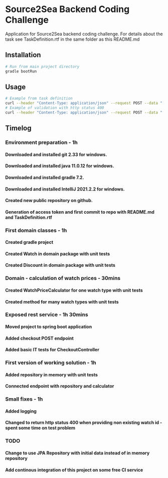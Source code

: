 # Source2Sea Backend Coding Challenge

Application for Source2Sea backend coding challenge.
For details about the task see TaskDefinition.rtf in the same folder as this README.md

## Installation
```bash
# Run from main project directory
gradle bootRun
```

## Usage

```bash
# Example from task definition
curl --header "Content-Type: application/json" --request POST --data "[\"001\", \"002\", \"001\", \"004\", \"003\"]"  http://localhost:8080/checkout
# Example of validation with http status 400
curl --header "Content-Type: application/json" --request POST --data "[\"005\"]"  http://localhost:8080/checkout
```

## Timelog

### Environment preparation - 1h
#### Downloaded and installed git 2.33 for windows.
#### Downloaded and installed java 11.0.12 for windows.
#### Downloaded and installed gradle 7.2.
#### Downloaded and installed IntelliJ 2021.2.2 for windows.
#### Created new public repository on github.
#### Generation of access token and first commit to repo with README.md and TaskDefinition.rtf

### First domain classes - 1h
#### Created gradle project
#### Created Watch in domain package with unit tests
#### Created Discount in domain package with unit tests

### Domain - calculation of watch prices - 30mins
#### Created WatchPriceCalculator for one watch type with unit tests
#### Created method for many watch types with unit tests

### Exposed rest service - 1h 30mins
#### Moved project to spring boot application
#### Added checkout POST endpoint
#### Added basic IT tests for CheckoutController

### First version of working solution - 1h
#### Added repository in memory with unit tests
#### Connected endpoint with repository and calculator

### Small fixes - 1h
#### Added logging
#### Changed to return http status 400 when providing non existing watch id - spent some time on test problem

### TODO
#### Change to use JPA Repository with initial data instead of in memory repository
#### Add continous integration of this project on some free CI service

